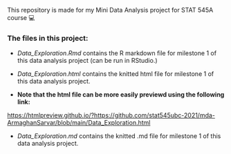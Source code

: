 This repository is made for my Mini Data Analysis project for STAT 545A course 💻

### The files in this project:

* *Data_Exploration.Rmd* contains the R markdown file for milestone 1 of this data analysis project (can be run in RStudio.)
* *Data_Exploration.html* contains the knitted html file for milestone 1 of this data analysis project.

* **Note that the html file can be more easily previewd using the following link:**

https://htmlpreview.github.io/?https://github.com/stat545ubc-2021/mda-ArmaghanSarvar/blob/main/Data_Exploration.html

* *Data_Exploration.md* contains the knitted .md file for milestone 1 of this data analysis project.
